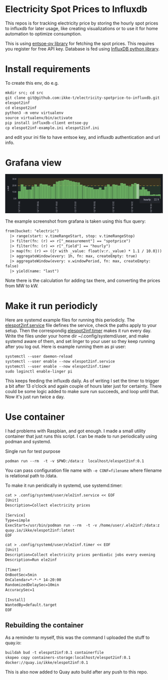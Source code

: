 # Electricity Spot Prices to Influxdb

This repos is for tracking electricity price by storing the hourly spot
prices to influxdb for later usage, like creating visualizations or to
use it for home automation to optimize consumption.

This is using [entsoe-py library](https://github.com/EnergieID/entsoe-py) for
fetching the spot prices. This  requires you register for free API key.
Database is fed using
[InfluxDB python library](https://github.com/influxdata/influxdb-client-python).

# Install requirements

To create this env, do e.g.

```
mkdir src; cd src
git clone git@github.com:ikke-t/electricity-spotprice-to-influxdb.git elespot2inf
cd elespot2inf
python3 -m venv virtualenv
source virtualenv/bin/activate
pip install influxdb-client entsoe-py
cp elespot2inf-example.ini elespot2inf.ini
```
and edit your ini file to have entsoe key, and influxdb authentication and url info.

# Grafana view

![graph](pics/graph.png)

The example screenshot from grafana is taken using this flux query:

```
from(bucket: "electric")
  |> range(start: v.timeRangeStart, stop: v.timeRangeStop)
  |> filter(fn: (r) => r["_measurement"] == "spotprice")
  |> filter(fn: (r) => r["_field"] == "hourly")
  |> map(fn: (r) => ({r with _value: float(v:r._value) * 1.1 / 10.0}))
  |> aggregateWindow(every: 1h, fn: max, createEmpty: true)
  |> aggregateWindow(every: v.windowPeriod, fn: max, createEmpty: false)
  |> yield(name: "last")
```
Note there is the calculation for adding tax there, and converting the prices from MW to kW.

# Make it run periodicly

Here are systemd example files for running this periodicly. The
[elespot2inf.service](./elespot2inf.service) file defines the service, check
the paths apply to your setup. Then the correspondig
[elespot2inf.timer](./elespot2inf.timer) makes it run every day. Write the
files under your home dir ~/.config/systemd/user, and make systemd aware of them,
and set linger to your user so they keep running after you log out. Here is
example running them as pi user:

```
systemctl --user daemon-reload
systemctl --user enable --now elespot2inf.service
systemctl --user enable --now elespot2inf.timer
sudo loginctl enable-linger pi
```

This keeps feeding the influxdb daily. As of writing I set the timer to
trigger a bit after 13 o'clock and again couple of hours later just
for certainty. There could be some logic added to make sure run succeeds,
and loop until that. Now it's just run twice a day.

# Use container

I had problems with Raspbian, and got enough. I made a small utility container
that just runs this script. I can be made to run periodically using podman and
systemd.

Single run for test purpose

```
podman run --rm  -t -v $PWD:/data:z  localhost/elespot2inf:0.1
```

You can pass configuration file name with ```-e CONF=filename``` where filename
is relational path to /data.

To make it run peridically in systemd, use systemd.timer:

```
cat > .config/systemd/user/ele2inf.service << EOF
[Unit]
Description=Collect electricity prices

[Service]
Type=simple
ExecStart=/usr/bin/podman run --rm  -t -v /home/user/.ele2inf:/data:z  quay.io/ikke/elespot2inf:latest
EOF
```

```
cat > .config/systemd/user/ele2inf.timer << EOF
[Unit]
Description=Collect electricity prices perdiodic jobs every evening
Description=Run ele2inf 

[Timer]
OnBootSec=5min
OnCalendar=*-*-* 14-20:00
RandomizedDelaySec=10min
AccuracySec=1

[Install]
WantedBy=default.target
EOF
```

## Rebuilding the container

As a reminder to myself, this was the command I uploaded the stuff to quay.io:

```
buildah bud -t elespot2inf:0.1 containerfile
skopeo copy containers-storage:localhost/elespot2inf:0.1  docker://quay.io/ikke/elespot2inf:0.1
```

This is also now added to Quay auto build after any push to this repo.

